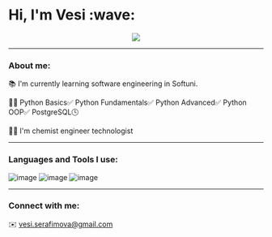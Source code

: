 <h1>
  Hi, I'm Vesi :wave:
</h1>

<div id="header" align="center">
  <img src="https://media.giphy.com/media/QuDgW7dXQfCZiWVXD4/giphy.gif"/>
</div>



---

###   About me:

📚  I'm currently learning software engineering in Softuni.

:technologist:  Python Basics✅ Python Fundamentals✅ Python Advanced✅ Python OOP✅ PostgreSQL🕓

:woman_student:  I'm chemist engineer technologist

---

###   Languages and Tools I use:

 ![image](https://github.com/vessln/vessln/assets/122992086/78b4c302-14a2-439f-bbda-a95840caf986)   ![image](https://github.com/vessln/vessln/assets/122992086/ed1d2241-58a3-42be-a999-869566baa6cd)   ![image](https://github.com/vessln/vessln/assets/122992086/eabf67c0-c8c3-4d73-aec3-a47e6b141a83)

---

###   Connect with me:

✉️  vesi.serafimova@gmail.com
 


